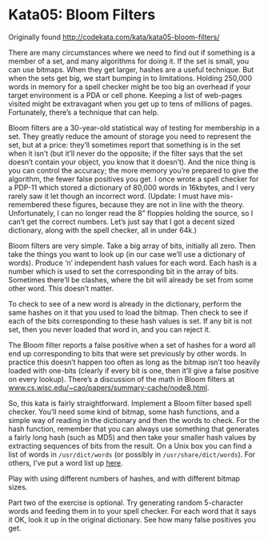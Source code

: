 # Kata05: Bloom Filters

Originally found http://codekata.com/kata/kata05-bloom-filters/

There are many circumstances where we need to find out if something is a member of a set, and many algorithms for doing it. If the set is small, you can use bitmaps. When they get larger, hashes are a useful technique. But when the sets get big, we start bumping in to limitations. Holding 250,000 words in memory for a spell checker might be too big an overhead if your target environment is a PDA or cell phone. Keeping a list of web-pages visited might be extravagant when you get up to tens of millions of pages. Fortunately, there’s a technique that can help.

Bloom filters are a 30-year-old statistical way of testing for membership in a set. They greatly reduce the amount of storage you need to represent the set, but at a price: they’ll sometimes report that something is in the set when it isn’t (but it’ll never do the opposite; if the filter says that the set doesn’t contain your object, you know that it doesn’t). And the nice thing is you can control the accuracy; the more memory you’re prepared to give the algorithm, the fewer false positives you get. I once wrote a spell checker for a PDP-11 which stored a dictionary of 80,000 words in 16kbytes, and I very rarely saw it let though an incorrect word. (Update: I must have mis-remembered these figures, because they are not in line with the theory. Unfortunately, I can no longer read the 8” floppies holding the source, so I can’t get the correct numbers. Let’s just say that I got a decent sized dictionary, along with the spell checker, all in under 64k.)

Bloom filters are very simple. Take a big array of bits, initially all zero. Then take the things you want to look up (in our case we’ll use a dictionary of words). Produce ‘n’ independent hash values for each word. Each hash is a number which is used to set the corresponding bit in the array of bits. Sometimes there’ll be clashes, where the bit will already be set from some other word. This doesn’t matter.

To check to see of a new word is already in the dictionary, perform the same hashes on it that you used to load the bitmap. Then check to see if each of the bits corresponding to these hash values is set. If any bit is not set, then you never loaded that word in, and you can reject it.

The Bloom filter reports a false positive when a set of hashes for a word all end up corresponding to bits that were set previously by other words. In practice this doesn’t happen too often as long as the bitmap isn’t too heavily loaded with one-bits (clearly if every bit is one, then it’ll give a false positive on every lookup). There’s a discussion of the math in Bloom filters at www.cs.wisc.edu/~cao/papers/summary-cache/node8.html.

So, this kata is fairly straightforward. Implement a Bloom filter based spell checker. You’ll need some kind of bitmap, some hash functions, and a simple way of reading in the dictionary and then the words to check. For the hash function, remember that you can always use something that generates a fairly long hash (such as MD5) and then take your smaller hash values by extracting sequences of bits from the result. On a Unix box you can find a list of words in `/usr/dict/words` (or possibly in `/usr/share/dict/words`). For others, I’ve put a word list up [here](http://codekata.com/data/wordlist.txt).

Play with using different numbers of hashes, and with different bitmap sizes.

Part two of the exercise is optional. Try generating random 5-character words and feeding them in to your spell checker. For each word that it says it OK, look it up in the original dictionary. See how many false positives you get.
